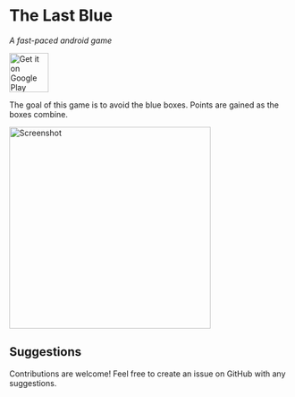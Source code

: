 # The Last Blue

*A fast-paced android game*

<a href='https://play.google.com/store/apps/details?id=com.recursivecorruption.thelastblue&pcampaignid=MKT-Other-global-all-co-prtnr-py-PartBadge-Mar2515-1'><img alt='Get it on Google Play' src='https://play.google.com/intl/en_us/badges/images/generic/en_badge_web_generic.png' height=70/></a>

The goal of this game is to avoid the blue boxes. Points are gained as the boxes combine.

<img alt='Screenshot' src='https://images2.imgbox.com/31/f3/tbF3H3ST_o.png' width=360/>

## Suggestions

Contributions are welcome! Feel free to create an issue on GitHub with any suggestions.
